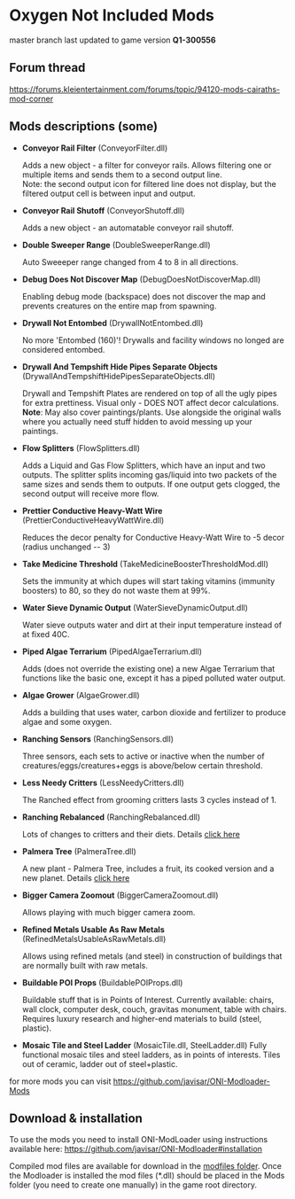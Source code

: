 Oxygen Not Included Mods
====

master branch last updated to game version **Q1-300556**

Forum thread
---
https://forums.kleientertainment.com/forums/topic/94120-mods-cairaths-mod-corner


Mods descriptions (some)
---
* **Conveyor Rail Filter** (ConveyorFilter.dll)

  Adds a new object - a filter for conveyor rails. Allows filtering one or multiple items and sends them to a second output line.  
   Note: the second output icon for filtered line does not display, but the filtered output cell is between input and output.
   
 * **Conveyor Rail Shutoff** (ConveyorShutoff.dll)
 
   Adds a new object - an automatable conveyor rail shutoff.
   
* **Double Sweeper Range** (DoubleSweeperRange.dll)

  Auto Sweeeper range changed from 4 to 8 in all directions.
   
* **Debug Does Not Discover Map** (DebugDoesNotDiscoverMap.dll)

  Enabling debug mode (backspace) does not discover the map and prevents creatures on the entire map from spawning.
   
* **Drywall Not Entombed** (DrywallNotEntombed.dll)

  No more 'Entombed (160)'! Drywalls and facility windows no longed are considered entombed.
  
* **Drywall And Tempshift Hide Pipes Separate Objects** (DrywallAndTempshiftHidePipesSeparateObjects.dll)

  Drywall and Tempshift Plates are rendered on top of all the ugly pipes for extra prettiness. Visual only - DOES NOT affect decor calculations. **Note**: May also cover paintings/plants. Use alongside the original walls where you actually need stuff hidden to avoid messing up your paintings.
  
* **Flow Splitters** (FlowSplitters.dll)

  Adds a Liquid and Gas Flow Splitters, which have an input and two outputs. The splitter splits incoming gas/liquid into two packets of the same sizes and sends them to outputs. If one output gets clogged, the second output will receive more flow.

* **Prettier Conductive Heavy-Watt Wire** (PrettierConductiveHeavyWattWire.dll)

  Reduces the decor penalty for Conductive Heavy-Watt Wire to -5 decor (radius unchanged -- 3)
  
* **Take Medicine Threshold** (TakeMedicineBoosterThresholdMod.dll)

  Sets the immunity at which dupes will start taking vitamins (immunity boosters) to 80, so they do not waste them at 99%.

* **Water Sieve Dynamic Output** (WaterSieveDynamicOutput.dll)

  Water sieve outputs water and dirt at their input temperature instead of at fixed 40C.

* **Piped Algae Terrarium** (PipedAlgaeTerrarium.dll)

  Adds (does not override the existing one) a new Algae Terrarium that functions like the basic one, except it has a piped polluted water output.
  
* **Algae Grower** (AlgaeGrower.dll)

  Adds a building that uses water, carbon dioxide and fertilizer to produce algae and some oxygen.

* **Ranching Sensors** (RanchingSensors.dll)

  Three sensors, each sets to active or inactive when the number of creatures/eggs/creatures+eggs is above/below certain threshold.
  
* **Less Needy Critters** (LessNeedyCritters.dll)

  The Ranched effect from grooming critters lasts 3 cycles instead of 1.
  
* **Ranching Rebalanced** (RanchingRebalanced.dll)

  Lots of changes to critters and their diets. Details [click here](https://forums.kleientertainment.com/forums/topic/94120-mods-cairaths-mod-corner/?page=3&tab=comments#comment-1082802)
  
* **Palmera Tree** (PalmeraTree.dll)

  A new plant - Palmera Tree, includes a fruit, its cooked version and a new planet. Details [click here](https://forums.kleientertainment.com/forums/topic/94120-mods-cairaths-mod-corner/?page=3&tab=comments#comment-1083487)
  
* **Bigger Camera Zoomout** (BiggerCameraZoomout.dll)

  Allows playing with much bigger camera zoom.
  
* **Refined Metals Usable As Raw Metals** (RefinedMetalsUsableAsRawMetals.dll)

  Allows using refined metals (and steel) in construction of buildings that are normally built with raw metals.
  
* **Buildable POI Props** (BuildablePOIProps.dll)

  Buildable stuff that is in Points of Interest. Currently available: chairs, wall clock, computer desk, couch, gravitas monument, table with chairs. Requires luxury research and higher-end materials to build (steel, plastic).
  
* **Mosaic Tile and Steel Ladder** (MosaicTile.dll, SteelLadder.dll)
  Fully functional mosaic tiles and steel ladders, as in points of interests. Tiles out of ceramic, ladder out of steel+plastic.


for more mods you can visit https://github.com/javisar/ONI-Modloader-Mods


Download & installation
----
To use the mods you need to install ONI-ModLoader using instructions available here: https://github.com/javisar/ONI-Modloader#installation

Compiled mod files are available for download in the [modfiles folder](/modfiles).  Once the Modloader is installed the mod files (*.dll) should be placed in the Mods folder (you need to create one manually) in the game root directory.
